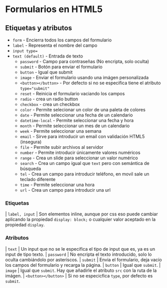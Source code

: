 # Formularios en HTML5

## Etiquetas y atributos

* `form` - Encierra todos los campos del formulario
* `label` - Representa el nombre del campo
* `input type=`
* `text (default)` - Entrada de texto
  * `password` - Campo para contraseñas (No encripta, solo oculta)
  * `submit` - Botón para enviar el formulario
  * `button` - Igual que submit
  * `image` - Enviar el formulario usando una imágen personalizada
  * `<button></button>` - Por defecto si no se especifica tiene el atributo `type="submit"`
  * `reset` - Reinicia el formulario vaciando los campos
  * `radio` - crea un radio button
  * `checkbox` - crea un checkbox
  * `color` - Permite selecionar un color de una paleta de colores
  * `date` - Permite seleccionar una fecha de un calendario
  * `datetime-local` - Permite seleccionar una fecha y hora
  * `month` - Permite seleccionar un mes de un calendario
  * `week` - Permite seleccionar una semana
  * `email` - Sirve para introducir un email con validación HTML5 (insegura)
  * `file` - Permite subir archivos al servidor
  * `number` - Permite introducir únicamente valores numéricos
  * `range` - Crea un slide para seleccionar un valor numérico
  * `search` - Crea un campo igual que `text` pero con semántica de búsqueda
  * `tel` - Crea un campo para introducir teléfono, en movil sale un teclado diferente
  * `time` - Permite seleccionar una hora
  * `url` - Crea un campo para introducir una url

### Etiquetas

| `label, input` | Son elementos inline, aunque por css eso puede cambiar aplicando la propiedad `display: block;` o cualquier valor aceptado en la propiedad `display`.

### Atributos

| `text` | Un input que no se le especifica el tipo de input que es, ya es un input de tipo texto.
| `password` | No encripta el texto introducido, solo lo oculta cambiándolo por asteríscos.
| `submit` | Envia el formulario, deja vacío los campos del formulario y recarga la página.
| `button` | Igual que `submit`.
| `image` | Igual que `submit`. Hay que añadirle el atributo `src` con la ruta de la imágen.
| `<button></button>` | Si no se especicfica `type`, por defecto es `submit`.
